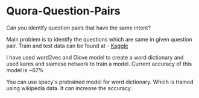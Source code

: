 # Quora-Question-Pairs
Can you identify question pairs that have the same intent?

Main problem is to identify the questions which are same in given question pair.
Train and test data can be found at - <a href="https://www.kaggle.com/c/quora-question-pairs/data">Kaggle</a>

I have used word2vec and Glove model to create a word dictionary and used kares and siamese network to train a model.
Current accuracy of this model is ~67%

You can use spacy's pretrained model for word dictionary. Which is trained using wikipedia data. It can increase the accuracy.

